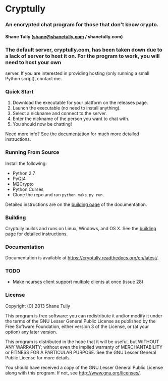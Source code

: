 Cryptully
=========

### An encrypted chat program for those that don't know crypto.
#### Shane Tully (shane@shanetully.com / shanetully.com)

### The default server, cryptully.com, has been taken down due to a lack of server to host it on. For the program to work, you will need to host your own 
server. If you are interested in providing hosting (only running a small Python script), contact me.

### Quick Start

1. Download the executable for your platform on the releases page.
2. Launch the executable (no need to install anything).
3. Select a nickname and connect to the server.
4. Enter the nickname of the person you want to chat with.
5. You should now be chatting!

Need more info? See the [documentation](https://cryptully.readthedocs.org/en/latest/) for much more detailed instructions.

### Running From Source

Install the following:

* Python 2.7
* PyQt4
* M2Crypto
* Python Curses
* Clone the repo and run `python make.py run`.

Detailed instructions are on the [building page](https://cryptully.readthedocs.org/en/latest/building.html) of the documentation.

### Building

Cryptully builds and runs on Linux, Windows, and OS X. See the [building page](https://cryptully.readthedocs.org/en/latest/building.html) for detailed instructions.

### Documentation

Documentation is available at https://cryptully.readthedocs.org/en/latest/.

### TODO

* Make ncurses client support multiple clients at once (issue 28)

### License

Copyright (C) 2013 Shane Tully

This program is free software: you can redistribute it and/or modify
it under the terms of the GNU Lesser General Public License as published by
the Free Software Foundation, either version 3 of the License, or
(at your option) any later version.

This program is distributed in the hope that it will be useful,
but WITHOUT ANY WARRANTY; without even the implied warranty of
MERCHANTABILITY or FITNESS FOR A PARTICULAR PURPOSE.  See the
GNU Lesser General Public License for more details.

You should have received a copy of the GNU Lesser General Public License
along with this program.  If not, see <http://www.gnu.org/licenses/>.
